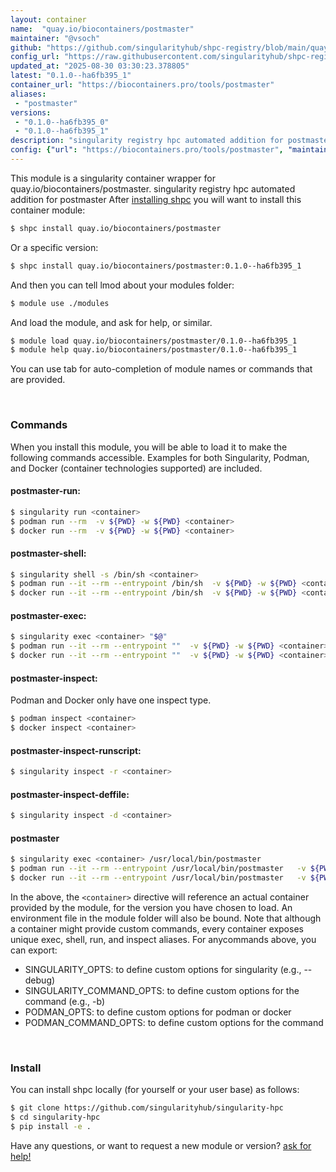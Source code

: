 ```yaml
---
layout: container
name:  "quay.io/biocontainers/postmaster"
maintainer: "@vsoch"
github: "https://github.com/singularityhub/shpc-registry/blob/main/quay.io/biocontainers/postmaster/container.yaml"
config_url: "https://raw.githubusercontent.com/singularityhub/shpc-registry/main/quay.io/biocontainers/postmaster/container.yaml"
updated_at: "2025-08-30 03:30:23.378805"
latest: "0.1.0--ha6fb395_1"
container_url: "https://biocontainers.pro/tools/postmaster"
aliases:
 - "postmaster"
versions:
 - "0.1.0--ha6fb395_0"
 - "0.1.0--ha6fb395_1"
description: "singularity registry hpc automated addition for postmaster"
config: {"url": "https://biocontainers.pro/tools/postmaster", "maintainer": "@vsoch", "description": "singularity registry hpc automated addition for postmaster", "latest": {"0.1.0--ha6fb395_1": "sha256:78dabf12f500b69656bf6abf39687ba1441f4cdb0e533a73505531d6b3051028"}, "tags": {"0.1.0--ha6fb395_0": "sha256:4d5d721df3f89ff964d9031eb183e443d898d5b1cb02d635b5232660a9aa88b9", "0.1.0--ha6fb395_1": "sha256:78dabf12f500b69656bf6abf39687ba1441f4cdb0e533a73505531d6b3051028"}, "docker": "quay.io/biocontainers/postmaster", "aliases": {"postmaster": "/usr/local/bin/postmaster"}}
---
```


This module is a singularity container wrapper for quay.io/biocontainers/postmaster.
singularity registry hpc automated addition for postmaster
After [installing shpc](#install) you will want to install this container module:


```bash
$ shpc install quay.io/biocontainers/postmaster
```

Or a specific version:

```bash
$ shpc install quay.io/biocontainers/postmaster:0.1.0--ha6fb395_1
```

And then you can tell lmod about your modules folder:

```bash
$ module use ./modules
```

And load the module, and ask for help, or similar.

```bash
$ module load quay.io/biocontainers/postmaster/0.1.0--ha6fb395_1
$ module help quay.io/biocontainers/postmaster/0.1.0--ha6fb395_1
```

You can use tab for auto-completion of module names or commands that are provided.

<br>

### Commands

When you install this module, you will be able to load it to make the following commands accessible.
Examples for both Singularity, Podman, and Docker (container technologies supported) are included.

#### postmaster-run:

```bash
$ singularity run <container>
$ podman run --rm  -v ${PWD} -w ${PWD} <container>
$ docker run --rm  -v ${PWD} -w ${PWD} <container>
```

#### postmaster-shell:

```bash
$ singularity shell -s /bin/sh <container>
$ podman run --it --rm --entrypoint /bin/sh  -v ${PWD} -w ${PWD} <container>
$ docker run --it --rm --entrypoint /bin/sh  -v ${PWD} -w ${PWD} <container>
```

#### postmaster-exec:

```bash
$ singularity exec <container> "$@"
$ podman run --it --rm --entrypoint ""  -v ${PWD} -w ${PWD} <container> "$@"
$ docker run --it --rm --entrypoint ""  -v ${PWD} -w ${PWD} <container> "$@"
```

#### postmaster-inspect:

Podman and Docker only have one inspect type.

```bash
$ podman inspect <container>
$ docker inspect <container>
```

#### postmaster-inspect-runscript:

```bash
$ singularity inspect -r <container>
```

#### postmaster-inspect-deffile:

```bash
$ singularity inspect -d <container>
```


#### postmaster

```bash
$ singularity exec <container> /usr/local/bin/postmaster
$ podman run --it --rm --entrypoint /usr/local/bin/postmaster   -v ${PWD} -w ${PWD} <container> -c " $@"
$ docker run --it --rm --entrypoint /usr/local/bin/postmaster   -v ${PWD} -w ${PWD} <container> -c " $@"
```



In the above, the `<container>` directive will reference an actual container provided
by the module, for the version you have chosen to load. An environment file in the
module folder will also be bound. Note that although a container
might provide custom commands, every container exposes unique exec, shell, run, and
inspect aliases. For anycommands above, you can export:

 - SINGULARITY_OPTS: to define custom options for singularity (e.g., --debug)
 - SINGULARITY_COMMAND_OPTS: to define custom options for the command (e.g., -b)
 - PODMAN_OPTS: to define custom options for podman or docker
 - PODMAN_COMMAND_OPTS: to define custom options for the command

<br>

### Install

You can install shpc locally (for yourself or your user base) as follows:

```bash
$ git clone https://github.com/singularityhub/singularity-hpc
$ cd singularity-hpc
$ pip install -e .
```

Have any questions, or want to request a new module or version? [ask for help!](https://github.com/singularityhub/singularity-hpc/issues)
